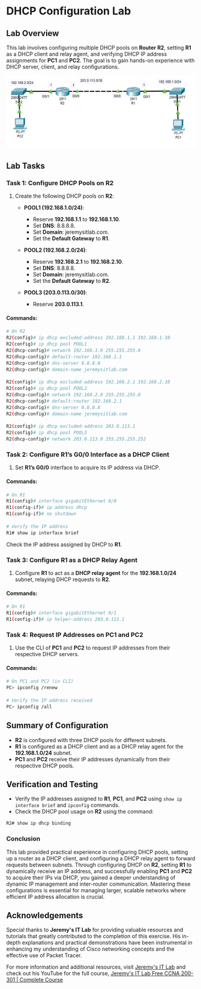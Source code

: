 
# DHCP Configuration Lab

## Lab Overview
This lab involves configuring multiple DHCP pools on **Router R2**, setting **R1** as a DHCP client and relay agent, and verifying DHCP IP address assignments for **PC1** and **PC2**. The goal is to gain hands-on experience with DHCP server, client, and relay configurations.


<img src= "https://github.com/ro-drick/DHCP-Configuration/blob/main/dhcp.PNG">


## Lab Tasks

### Task 1: Configure DHCP Pools on R2
1. Create the following DHCP pools on **R2**:
    - **POOL1 (192.168.1.0/24)**:
      - Reserve **192.168.1.1** to **192.168.1.10**.
      - Set **DNS**: 8.8.8.8.
      - Set **Domain**: jeremysitlab.com.
      - Set the **Default Gateway** to **R1**.

    - **POOL2 (192.168.2.0/24)**:
      - Reserve **192.168.2.1** to **192.168.2.10**.
      - Set **DNS**: 8.8.8.8.
      - Set **Domain**: jeremysitlab.com.
      - Set the **Default Gateway** to **R2**.

    - **POOL3 (203.0.113.0/30)**:
      - Reserve **203.0.113.1**.

#### Commands:
```bash
# On R2
R2(config)# ip dhcp excluded-address 192.168.1.1 192.168.1.10
R2(config)# ip dhcp pool POOL1
R2(dhcp-config)# network 192.168.1.0 255.255.255.0
R2(dhcp-config)# default-router 192.168.1.1
R2(dhcp-config)# dns-server 8.8.8.8
R2(dhcp-config)# domain-name jeremysitlab.com

R2(config)# ip dhcp excluded-address 192.168.2.1 192.168.2.10
R2(config)# ip dhcp pool POOL2
R2(dhcp-config)# network 192.168.2.0 255.255.255.0
R2(dhcp-config)# default-router 192.168.2.1
R2(dhcp-config)# dns-server 8.8.8.8
R2(dhcp-config)# domain-name jeremysitlab.com

R2(config)# ip dhcp excluded-address 203.0.113.1
R2(config)# ip dhcp pool POOL3
R2(dhcp-config)# network 203.0.113.0 255.255.255.252
```

### Task 2: Configure R1’s G0/0 Interface as a DHCP Client
1. Set **R1’s G0/0** interface to acquire its IP address via DHCP.

#### Commands:
```bash
# On R1
R1(config)# interface gigabitEthernet 0/0
R1(config-if)# ip address dhcp
R1(config-if)# no shutdown

# Verify the IP address
R1# show ip interface brief
```
Check the IP address assigned by DHCP to **R1**.

### Task 3: Configure R1 as a DHCP Relay Agent
1. Configure **R1** to act as a **DHCP relay agent** for the **192.168.1.0/24** subnet, relaying DHCP requests to **R2**.

#### Commands:
```bash
# On R1
R1(config)# interface gigabitEthernet 0/1
R1(config-if)# ip helper-address 203.0.113.1
```

### Task 4: Request IP Addresses on PC1 and PC2
1. Use the CLI of **PC1** and **PC2** to request IP addresses from their respective DHCP servers.

#### Commands:
```bash
# On PC1 and PC2 (in CLI)
PC> ipconfig /renew

# Verify the IP address received
PC> ipconfig /all
```

## Summary of Configuration
- **R2** is configured with three DHCP pools for different subnets.
- **R1** is configured as a DHCP client and as a DHCP relay agent for the **192.168.1.0/24** subnet.
- **PC1** and **PC2** receive their IP addresses dynamically from their respective DHCP pools.

## Verification and Testing
- Verify the IP addresses assigned to **R1**, **PC1**, and **PC2** using `show ip interface brief` and `ipconfig` commands.
- Check the DHCP pool usage on **R2** using the command:
```bash
R2# show ip dhcp binding
```

### Conclusion

This lab provided practical experience in configuring DHCP pools, setting up a router as a DHCP client, and configuring a DHCP relay agent to forward requests between subnets.
 Through configuring DHCP on **R2**, setting **R1** to dynamically receive an IP address, and successfully enabling **PC1** and **PC2** to acquire their IPs via DHCP,
 you gained a deeper understanding of dynamic IP management and inter-router communication.
Mastering these configurations is essential for managing larger, scalable networks where efficient IP address allocation is crucial.


## Acknowledgements


Special thanks to **Jeremy's IT Lab** for providing valuable resources and tutorials that greatly contributed to the completion of this exercise. His in-depth explanations and practical demonstrations have been instrumental in enhancing my understanding of Cisco networking concepts and the effective use of Packet Tracer.

For more information and additional resources, visit [Jeremy's IT Lab](https://jeremysitlab.com/) and check out his YouTube for the full course, [Jeremy's IT Lab Free CCNA 200-301 | Complete Course](https://www.youtube.com/playlist?list=PLxbwE86jKRgMpuZuLBivzlM8s2Dk5lXBQ)
